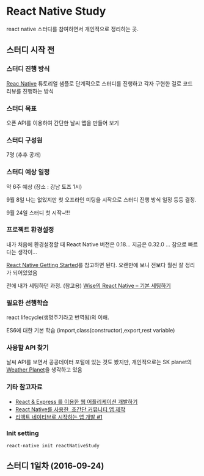 # React Native Study

react native 스터디를 참여하면서 개인적으로 정리하는 곳.

## 스터디 시작 전 

### 스터디 진행 방식	

[Reac Native](https://facebook.github.io/react-native/) 튜토리얼 샘플로 단계적으로 스터디를 진행하고 각자 구현한 걸로 코드 리뷰를 진행하는 방식

### 스터디 목표

오픈 API를 이용하여 간단한 날씨 앱을 만들어 보기

### 스터디 구성원 

7명 (추후 공개)

### 스터디 예상 일정

약 6주 예상 (장소 : 강남 토즈 1시)

9월 8일 나는 없었지만 첫 오프라인 미팅을 시작으로 스터디 진행 방식 일정 등등 결정.

9월 24일 스터디 첫 시작~!!!

### 프로젝트 환경설정

내가 처음에 환경설정할 때 React Native 버전은 0.18... 지금은 0.32.0 ... 참으로 빠르다는 생각이... 

[React Native Getting Started](https://facebook.github.io/react-native/docs/getting-started.html)를 참고하면 된다. 오랜만에 보니 전보다 훨씬 잘 정리가 되어있었음

전에 내가 세팅하던 과정. (참고용) [Wise의 React Native – 기본 세팅하기](http://wagunblog.com/wp/?p=1855)

### 필요한 선행학습

react lifecycle(생명주기라고 번역됨)의 이해.

ES6에 대한 기본 학습 (import,class(constructor),export,rest variable)

### 사용할 API 찾기

날씨 API를 보면서 공공데이터 포털에 있는 것도 봤지만, 개인적으로는 SK planet의 [Weather Planet](https://developers.skplanetx.com/apidoc/kor/weather/)을 생각하고 있음

### 기타 참고자료

* [React & Express 를 이용한 웹 어플리케이션 개발하기](https://www.inflearn.com/course/react-%EA%B0%95%EC%A2%8C-velopert/)
* [React Native를 사용한  초간단 커뮤니티 앱 제작](http://www.slideshare.net/taggon/react-native)
* [리액트 네이티브로 시작하는 앱 개발 #1](https://realm.io/kr/news/react-native/)

### Init setting

```
react-native init reactNativeStudy
```

## 스터디 1일차 (2016-09-24)



